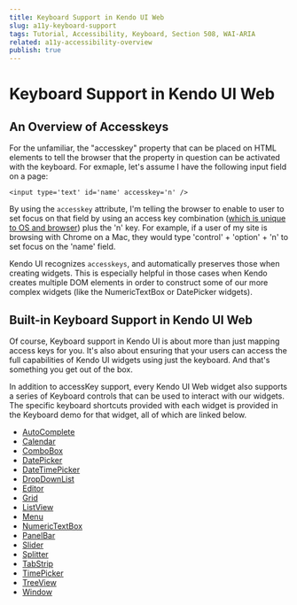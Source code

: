 ```yaml
---
title: Keyboard Support in Kendo UI Web
slug: a11y-keyboard-support
tags: Tutorial, Accessibility, Keyboard, Section 508, WAI-ARIA
related: a11y-accessibility-overview
publish: true
---
```


# Keyboard Support in Kendo UI Web

## An Overview of Accesskeys

For the unfamiliar, the "accesskey" property that can be placed on HTML elements to tell the browser that the property in question can be activated with the keyboard. For exmaple, let's assume I have the following input field on a page:

	<input type='text' id='name' accesskey='n' />

By using the `accesskey` attribute, I'm telling the browser to enable to user to set focus on that field by using an access key combination ([which is unique to OS and browser](http://en.wikipedia.org/wiki/Access_key)) plus the 'n' key. For example, if a user of my site is browsing with Chrome on a Mac, they would type 'control' + 'option' + 'n' to set focus on the 'name' field.

Kendo UI recognizes `accesskeys`, and automatically preserves those when creating widgets. This is especially helpful in those cases when Kendo creates multiple DOM elements in order to construct some of our more complex widgets (like the NumericTextBox or DatePicker widgets). 

## Built-in Keyboard Support in Kendo UI Web

Of course, Keyboard support in Kendo UI is about more than just mapping access keys for you. It's also about ensuring that your users can access the full capabilities of Kendo UI widgets using just the keyboard. And that's something you get out of the box.

In addition to accessKey support, every Kendo UI Web widget also supports a series of Keyboard controls that can be used to interact with our widgets. The specific keyboard shortcuts provided with each widget is provided in the Keyboard demo for that widget, all of which are linked below.

- [AutoComplete](http://demos.kendoui.com/web/autocomplete/navigation.html)
- [Calendar](http://demos.kendoui.com/web/calendar/navigation.html)
- [ComboBox](http://demos.kendoui.com/web/combobox/navigation.html)
- [DatePicker](http://demos.kendoui.com/web/datepicker/navigation.html)
- [DateTimePicker](http://demos.kendoui.com/web/datetimepicker/navigation.html)
- [DropDownList](http://demos.kendoui.com/web/dropdownlist/navigation.html)
- [Editor](http://demos.kendoui.com/web/editor/navigation.html)
- [Grid](http://demos.kendoui.com/web/grid/navigation.html)
- [ListView](http://demos.kendoui.com/web/listview/navigation.html)
- [Menu](http://demos.kendoui.com/web/menu/navigation.html)
- [NumericTextBox](http://demos.kendoui.com/web/numerictextbox/navigation.html)
- [PanelBar](http://demos.kendoui.com/web/panelbar/navigation.html)
- [Slider](http://demos.kendoui.com/web/slider/navigation.html)
- [Splitter](http://demos.kendoui.com/web/splitter/navigation.html)
- [TabStrip](http://demos.kendoui.com/web/tabstrip/navigation.html)
- [TimePicker](http://demos.kendoui.com/web/timepicker/navigation.html)
- [TreeView](http://demos.kendoui.com/web/treeview/navigation.html)
- [Window](http://demos.kendoui.com/web/window/navigation.html)